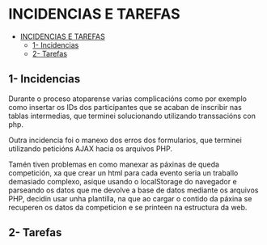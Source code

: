 # INCIDENCIAS E TAREFAS

- [INCIDENCIAS E TAREFAS](#incidencias-e-tarefas)
  - [1- Incidencias](#1--incidencias)
  - [2- Tarefas](#2--tarefas)

## 1- Incidencias

Durante o proceso atoparense varias complicacións como por exemplo como insertar os IDs dos participantes que se acaban de inscribir nas tablas intermedias, que terminei solucionando utilizando transsacións con php.

Outra incidencia foi o manexo dos erros dos formularios, que terminei utilizando peticións AJAX hacia os arquivos PHP.

Tamén tiven problemas en como manexar as páxinas de queda competición, xa que crear un html para cada evento seria un traballo demasiado complexo, asique usando o localStorage do navegador e parseando os datos que me devolve a base de datos mediante os arquivos PHP, decidin usar unha plantilla, na que ao cargar o contido da páxina se recuperen os datos da competicion e se printeen na estructura da web.

## 2- Tarefas

